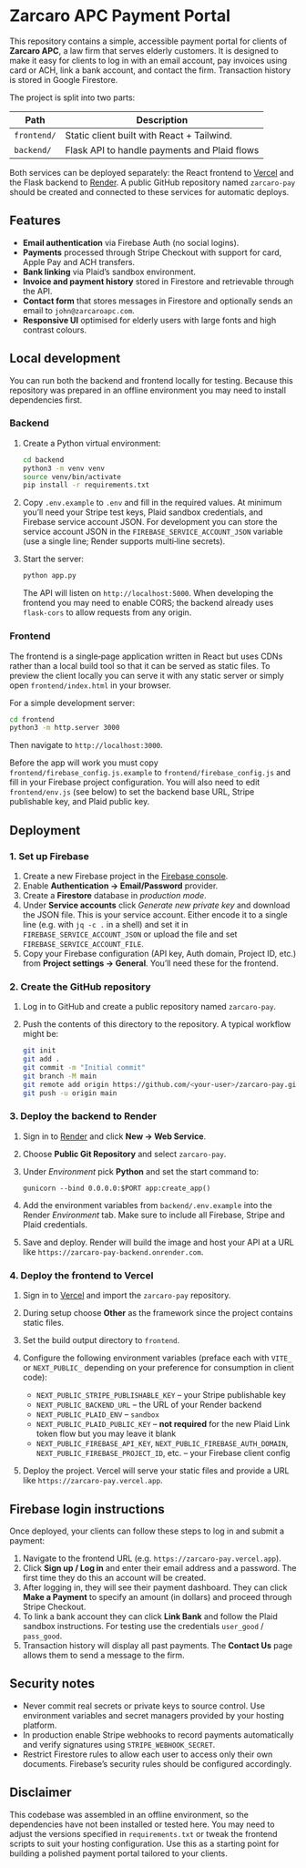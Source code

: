 # Zarcaro APC Payment Portal

This repository contains a simple, accessible payment portal for
clients of **Zarcaro APC**, a law firm that serves elderly customers.
It is designed to make it easy for clients to log in with an email
account, pay invoices using card or ACH, link a bank account, and
contact the firm.  Transaction history is stored in Google Firestore.

The project is split into two parts:

| Path        | Description                                 |
|-------------|---------------------------------------------|
| `frontend/` | Static client built with React + Tailwind.   |
| `backend/`  | Flask API to handle payments and Plaid flows |

Both services can be deployed separately: the React frontend to
[Vercel](https://vercel.com/) and the Flask backend to
[Render](https://render.com/).  A public GitHub repository named
`zarcaro-pay` should be created and connected to these services for
automatic deploys.

## Features

* **Email authentication** via Firebase Auth (no social logins).
* **Payments** processed through Stripe Checkout with support for card,
  Apple Pay and ACH transfers.
* **Bank linking** via Plaid’s sandbox environment.
* **Invoice and payment history** stored in Firestore and retrievable
  through the API.
* **Contact form** that stores messages in Firestore and optionally
  sends an email to `john@zarcaroapc.com`.
* **Responsive UI** optimised for elderly users with large fonts and
  high contrast colours.

## Local development

You can run both the backend and frontend locally for testing.
Because this repository was prepared in an offline environment you may
need to install dependencies first.

### Backend

1. Create a Python virtual environment:

   ```bash
   cd backend
   python3 -m venv venv
   source venv/bin/activate
   pip install -r requirements.txt
   ```

2. Copy `.env.example` to `.env` and fill in the required values.
   At minimum you’ll need your Stripe test keys, Plaid sandbox
   credentials, and Firebase service account JSON.  For development
   you can store the service account JSON in the `FIREBASE_SERVICE_ACCOUNT_JSON`
   variable (use a single line; Render supports multi‑line secrets).

3. Start the server:

   ```bash
   python app.py
   ```

   The API will listen on `http://localhost:5000`.  When developing
   the frontend you may need to enable CORS; the backend already uses
   `flask-cors` to allow requests from any origin.

### Frontend

The frontend is a single‑page application written in React but uses
CDNs rather than a local build tool so that it can be served as
static files.  To preview the client locally you can serve it with
any static server or simply open `frontend/index.html` in your browser.

For a simple development server:

```bash
cd frontend
python3 -m http.server 3000
```

Then navigate to `http://localhost:3000`.

Before the app will work you must copy `frontend/firebase_config.js.example` to
`frontend/firebase_config.js` and fill in your Firebase project
configuration.  You will also need to edit `frontend/env.js` (see
below) to set the backend base URL, Stripe publishable key, and Plaid
public key.

## Deployment

### 1. Set up Firebase

1. Create a new Firebase project in the [Firebase console](https://console.firebase.google.com/).
2. Enable **Authentication → Email/Password** provider.
3. Create a **Firestore** database in *production mode*.
4. Under **Service accounts** click *Generate new private key* and
   download the JSON file.  This is your service account.  Either
   encode it to a single line (e.g. with `jq -c .` in a shell) and set
   it in `FIREBASE_SERVICE_ACCOUNT_JSON` or upload the file and set
   `FIREBASE_SERVICE_ACCOUNT_FILE`.
5. Copy your Firebase configuration (API key, Auth domain, Project ID,
   etc.) from **Project settings → General**.  You’ll need these for
   the frontend.

### 2. Create the GitHub repository

1. Log in to GitHub and create a public repository named
   `zarcaro-pay`.
2. Push the contents of this directory to the repository.  A typical
   workflow might be:

   ```bash
   git init
   git add .
   git commit -m "Initial commit"
   git branch -M main
   git remote add origin https://github.com/<your‑user>/zarcaro-pay.git
   git push -u origin main
   ```

### 3. Deploy the backend to Render

1. Sign in to [Render](https://render.com/) and click **New → Web Service**.
2. Choose **Public Git Repository** and select `zarcaro-pay`.
3. Under *Environment* pick **Python** and set the start command to:

   ```
   gunicorn --bind 0.0.0.0:$PORT app:create_app()
   ```

4. Add the environment variables from `backend/.env.example` into the
   Render *Environment* tab.  Make sure to include all Firebase,
   Stripe and Plaid credentials.
5. Save and deploy.  Render will build the image and host your API at
   a URL like `https://zarcaro-pay-backend.onrender.com`.

### 4. Deploy the frontend to Vercel

1. Sign in to [Vercel](https://vercel.com/) and import the
   `zarcaro-pay` repository.
2. During setup choose **Other** as the framework since the project
   contains static files.
3. Set the build output directory to `frontend`.
4. Configure the following environment variables (preface each with
   `VITE_` or `NEXT_PUBLIC_` depending on your preference for
   consumption in client code):

   * `NEXT_PUBLIC_STRIPE_PUBLISHABLE_KEY` – your Stripe publishable key
   * `NEXT_PUBLIC_BACKEND_URL` – the URL of your Render backend
   * `NEXT_PUBLIC_PLAID_ENV` – `sandbox`
   * `NEXT_PUBLIC_PLAID_PUBLIC_KEY` – **not required** for the new Plaid
     Link token flow but you may leave it blank
   * `NEXT_PUBLIC_FIREBASE_API_KEY`, `NEXT_PUBLIC_FIREBASE_AUTH_DOMAIN`,
     `NEXT_PUBLIC_FIREBASE_PROJECT_ID`, etc. – your Firebase client config

5. Deploy the project.  Vercel will serve your static files and
   provide a URL like `https://zarcaro-pay.vercel.app`.

## Firebase login instructions

Once deployed, your clients can follow these steps to log in and
submit a payment:

1. Navigate to the frontend URL (e.g. `https://zarcaro-pay.vercel.app`).
2. Click **Sign up / Log in** and enter their email address and a
   password.  The first time they do this an account will be created.
3. After logging in, they will see their payment dashboard.  They
   can click **Make a Payment** to specify an amount (in dollars)
   and proceed through Stripe Checkout.
4. To link a bank account they can click **Link Bank** and follow
   the Plaid sandbox instructions.  For testing use the credentials
   `user_good` / `pass_good`.
5. Transaction history will display all past payments.  The **Contact
   Us** page allows them to send a message to the firm.

## Security notes

* Never commit real secrets or private keys to source control.  Use
  environment variables and secret managers provided by your hosting
  platform.
* In production enable Stripe webhooks to record payments automatically
  and verify signatures using `STRIPE_WEBHOOK_SECRET`.
* Restrict Firestore rules to allow each user to access only their own
  documents.  Firebase’s security rules should be configured
  accordingly.

## Disclaimer

This codebase was assembled in an offline environment, so the
dependencies have not been installed or tested here.  You may need to
adjust the versions specified in `requirements.txt` or tweak the
frontend scripts to suit your hosting configuration.  Use this as a
starting point for building a polished payment portal tailored to your
clients.